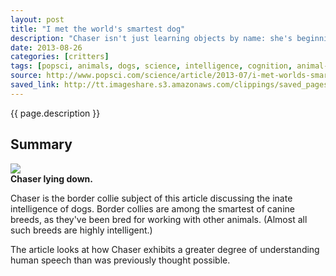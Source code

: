```yaml
---
layout: post
title: "I met the world's smartest dog"
description: "Chaser isn't just learning objects by name: she's beginning to understand the basic structure of human language."
date: 2013-08-26
categories: [critters]
tags: [popsci, animals, dogs, science, intelligence, cognition, animal-intelligence]
source: http://www.popsci.com/science/article/2013-07/i-met-worlds-smartest-dog
saved_link: http://tt.imageshare.s3.amazonaws.com/clippings/saved_pages/I%20Met%20The%20World's%20Smartest%20Dog.html
---
```

{{ page.description }}

## Summary

![](http://tt.imageshare.s3.amazonaws.com/clippings/chaserlyingdown-cropped-scaled.jpg)  
**Chaser lying down.**

Chaser is the border collie subject of this article discussing the inate intelligence of dogs. 
Border collies are among the smartest of canine breeds, as they've been bred for working with
other animals. (Almost all such breeds are highly intelligent.)

The article looks at how Chaser exhibits a greater degree of understanding human speech than
was previously thought possible.



